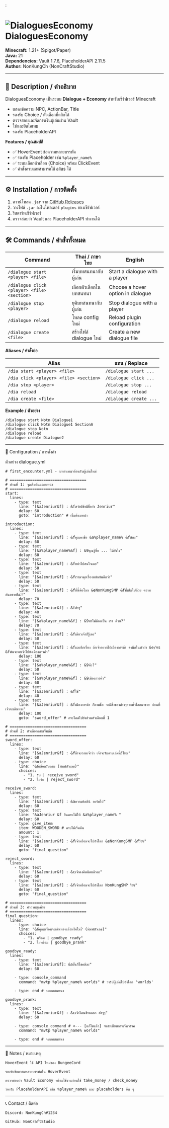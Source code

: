 :

# ![DialoguesEconomy](https://img.shields.io/badge/DialoguesEconomy-v1.0.5-blue) DialoguesEconomy

**Minecraft:** 1.21+ (Spigot/Paper)  
**Java:** 21  
**Dependencies:** Vault 1.7.6, PlaceholderAPI 2.11.5  
**Author:** NonKungCh (NonCraftStudio)

---

## 📖 Description / คำอธิบาย
DialoguesEconomy เป็นระบบ **Dialogue + Economy** สำหรับเซิร์ฟเวอร์ Minecraft  
- แสดงข้อความ NPC, ActionBar, Title  
- รองรับ Choice / ตัวเลือกที่คลิกได้  
- ตรวจสอบและจัดการเงินผู้เล่นผ่าน Vault  
- ให้และยึดไอเทม  
- รองรับ PlaceholderAPI  

**Features / คุณสมบัติ**
- ✅ HoverEvent ข้อความหลายบรรทัด  
- ✅ รองรับ Placeholder เช่น `%player_name%`  
- ✅ ระบบเลือกตัวเลือก (Choice) พร้อม ClickEvent  
- ✅ คำสั่งครบและสามารถใช้ alias ได้  

---

## ⚙️ Installation / การติดตั้ง
1. ดาวน์โหลด `.jar` จาก [GitHub Releases](https://github.com/NonCraftStudio/DialoguesEconomy)  
2. วางไฟล์ `.jar` ลงในโฟลเดอร์ `plugins` ของเซิร์ฟเวอร์  
3. รีสตาร์ทเซิร์ฟเวอร์  
4. ตรวจสอบว่า Vault และ PlaceholderAPI ทำงานได้  

---

## 🛠️ Commands / คำสั่งทั้งหมด

| Command | Thai / ภาษาไทย | English |
|---------|----------------|---------|
| `/dialogue start <player> <file>` | เริ่มบทสนทนากับผู้เล่น | Start a dialogue with a player |
| `/dialogue click <player> <file> <section>` | เลือกตัวเลือกในบทสนทนา | Choose a hover option in dialogue |
| `/dialogue stop <player>` | ยุติบทสนทนากับผู้เล่น | Stop dialogue with a player |
| `/dialogue reload` | โหลด config ใหม่ | Reload plugin configuration |
| `/dialogue create <file>` | สร้างไฟล์ dialogue ใหม่ | Create a new dialogue file |

**Aliases / คำสั่งย่อ**

| Alias | แทน / Replace |
|-------|----------------|
| `/dia start <player> <file>` | `/dialogue start ...` |
| `/dia click <player> <file> <section>` | `/dialogue click ...` |
| `/dia stop <player>` | `/dialogue stop ...` |
| `/dia reload` | `/dialogue reload` |
| `/dia create <file>` | `/dialogue create ...` |

**Example / ตัวอย่าง**
```text
/dialogue start Notn Dialogue1
/dialogue click Notn Dialogue1 SectionA
/dialogue stop Notn
/dialogue reload
/dialogue create Dialogue2

```
---
📝 Configuration / การตั้งค่า

ตัวอย่าง dialogue.yml
```
# first_encounter.yml - บทสนทนาต้อนรับผู้เล่นใหม่

# ==================================
# ส่วนที่ 1: จุดเริ่มต้นและบทนำ
# ==================================
start:
  lines:
    - type: text
      line: "[&aJenriur&f] : &fสวัสดีข้ามีชื่อว่า Jenriur"
      delay: 60
      goto: "introduction" # เริ่มต้นบทนำ

introduction:
  lines:
    - type: text
      line: "[&aJenriur&f] : &fคุณคงชื่อ &a%player_name% &fสินะ"
      delay: 60
    - type: text
      line: "[&a%player_name%&f] : &9คุณรู้ชื่อ ... ได้ยังไง"
      delay: 60
    - type: text
      line: "[&aJenriur&f] : &fหย่าไปสนใจเลย"
      delay: 50
    - type: text
      line: "[&aJenriur&f] : &fเรามาคุยเรื่องหลักกันดีกว่า"
      delay: 50
    - type: text
      line: "[&aJenriur&f] : &fที่นี้คือโลก &eNonKungSMP &fที่เต็มไปด้วย ความอันตราย&c!"
      delay: 70
    - type: text
      line: "[&aJenriur&f] : &fฮ่าๆ"
      delay: 40
    - type: text
      line: "[&a%player_name%&f] : &9ทำไม่ต้องเป็น เรา ด้วย?"
      delay: 70
    - type: text
      line: "[&aJenriur&f] : &fเดียวเจ้าก็รู้เอง"
      delay: 50
    - type: text
      line: "[&aJenriur&f] : &fและอีกเรื่อง ถ้าเจ้าอยากไปเมืองการค้า จงนึกในหัวว่า &e/vs &fมันจะพาเจ้าไปยังเมืองการค้า"
      delay: 100
    - type: text
      line: "[&a%player_name%&f] : &9ห้ะ?"
      delay: 50
    - type: text
      line: "[&a%player_name%&f] : &9เมืองการค้า"
      delay: 60
    - type: text
      line: "[&aJenriur&f] : &fใช้"
      delay: 40
    - type: text
      line: "[&aJenriur&f] : &fเมืองการค้า ก็ตามชื่อ จะมีสิ่งของต่างๆจากทั่วโลกมาขาย ก่อนที่เจ้าจะเดินทาง"
      delay: 100
      goto: "sword_offer" # กระโดดไปยังส่วนตัวเลือกที่ 1

# ==================================
# ส่วนที่ 2: ตัวเลือกดาบเริ่มต้น
# ==================================
sword_offer:
  lines:
    - type: text
      line: "[&aJenriur&f] : &fข้าจะถามเจ้าว่า เจ้าจะรับดาบเล่มนี้รึไหม"
      delay: 60
    - type: choice
      line: "&6เลือกรับดาบ (พิมพ์ตัวเลข)"
      choices:
        - "1. รับ | receive_sword"
        - "2. ไม่รับ | reject_sword"

receive_sword:
  lines:
    - type: text
      line: "[&aJenriur&f] : &aความคิดดีนิ อะรับไป"
      delay: 60
    - type: text
      line: "&aJenriur &f ยืนดาบไม้ให้ &a%player_name% "
      delay: 60
    - type: give_item
      item: WOODEN_SWORD # ดาบไม้เริ่มต้น
      amount: 1
    - type: text
      line: "[&aJenriur&f] : &fเจ้าพร้อมจะไปยังโลก &eNonKungSMP &fรึยัง"
      delay: 60
      goto: "final_question"

reject_sword:
  lines:
    - type: text
      line: "[&aJenriur&f] : &cเจ้าคงคิดผิดแล้วละ"
      delay: 60
    - type: text
      line: "[&aJenriur&f] : &fเจ้าพร้อมจะไปยังโลก NonKungSMP รึยัง"
      delay: 60
      goto: "final_question"

# ==================================
# ส่วนที่ 3: คำถามสุดท้าย
# ==================================
final_question:
  lines:
    - type: choice
      line: "&6คุณพร้อมจะเดินทางแล้วหรือไม่? (พิมพ์ตัวเลข)"
      choices:
        - "1. พร้อม | goodbye_ready"
        - "2. ไม่พร้อม | goodbye_prank"

goodbye_ready:
  lines:
    - type: text
      line: "[&aJenriur&f]: &aงั้นก็โชคดีละ"
      delay: 60
      
    - type: console_command
      command: "mvtp %player_name% worlds" # วาร์ปผู้เล่นไปยังโลก 'worlds'
      
    - type: end # จบบทสนทนา

goodbye_prank:
  lines:
    - type: text
      line: "[&aJenriur&f] : &cเจ้าโดนข้าหลอก ฮ่าๆๆ"
      delay: 60
      
    - type: console_command # <--- [แก้ไขแล้ว] จัดระเบียบการเว้นวรรค
      command: "mvtp %player_name% worlds"
      
    - type: end # จบบทสนทนา
```

___

📌 Notes / หมายเหตุ
```
HoverEvent ใช้ API ใหม่ของ BungeeCord

รองรับข้อความหลายบรรทัดใน HoverEvent

ตรวจสอบว่า Vault Economy พร้อมใช้งานก่อนใช้ take_money / check_money

รองรับ PlaceholderAPI เช่น %player_name% และ placeholders อื่น ๆ

```

___

📞 Contact / ติดต่อ
```
Discord: NonKungCh#1234

GitHub: NonCraftStudio
```

